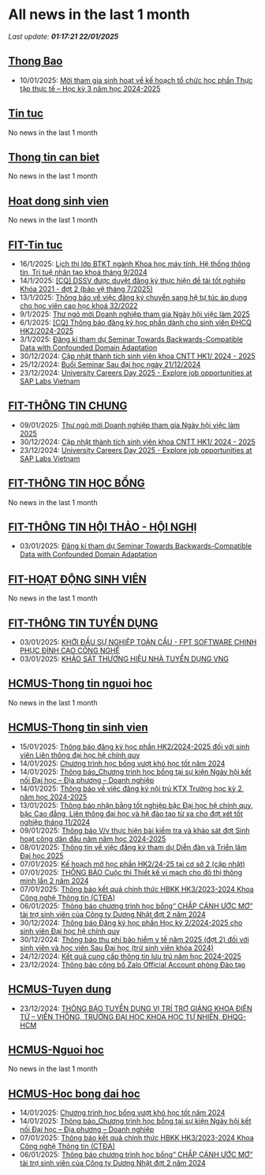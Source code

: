 # All news in the last 1 month 
_Last update: **01:17:21 22/01/2025**_
## [Thong Bao](https://www.ctda.hcmus.edu.vn/vi/thong-bao/)
* 10/01/2025: [Mời tham gia sinh hoạt về kế hoạch tổ chức học phần Thực tập thực tế – Học kỳ 3 năm học 2024-2025](https://www.ctda.hcmus.edu.vn/vi/2025/01/moi-tham-gia-sinh-hoat-ve-ke-hoach-to-chuc-hoc-phan-thuc-tap-thuc-te-hoc-ky-3-nam-hoc-2024-2025/)
## [Tin tuc](https://www.ctda.hcmus.edu.vn/vi/tin-tuc/)
No news in the last 1 month
## [Thong tin can biet](https://www.ctda.hcmus.edu.vn/vi/goc-sinh-vien/thong-tin-can-biet/)
No news in the last 1 month
## [Hoat dong sinh vien](https://www.ctda.hcmus.edu.vn/vi/goc-sinh-vien/hoat-dong-sinh-vien/)
No news in the last 1 month
## [FIT-Tin tuc](https://www.fit.hcmus.edu.vn/vn/Default.aspx?tabid=36)
* 16/1/2025: [Lịch thi lớp BTKT ngành Khoa học máy tính, Hệ thống thông tin, Trí tuệ nhân tạo khoá tháng 9/2024](https://www.fit.hcmus.edu.vn/vn/Default.aspx?tabid=292&newsid=16554)
* 14/1/2025: [[CQ] DSSV được duyệt đăng ký thực hiện đề tài tốt nghiệp Khóa 2021 - đợt 2 (bảo vệ tháng 7/2025)](https://www.fit.hcmus.edu.vn/vn/Default.aspx?tabid=292&newsid=16553)
* 13/1/2025: [Thông báo về việc đăng ký chuyển sang hệ tự túc áp dụng cho học viên cao học khoá 32/2022](https://www.fit.hcmus.edu.vn/vn/Default.aspx?tabid=292&newsid=16552)
* 9/1/2025: [Thư ngỏ mời Doanh nghiệp tham gia Ngày hội việc làm 2025](https://www.fit.hcmus.edu.vn/vn/Default.aspx?tabid=292&newsid=16551)
* 6/1/2025: [[CQ] Thông báo đăng ký học phần dành cho sinh viên ĐHCQ HK2/2024-2025](https://www.fit.hcmus.edu.vn/vn/Default.aspx?tabid=292&newsid=16550)
* 3/1/2025: [Đăng kí tham dự Seminar Towards Backwards-Compatible Data with Confounded Domain Adaptation](https://www.fit.hcmus.edu.vn/vn/Default.aspx?tabid=292&newsid=16549)
* 30/12/2024: [Cập nhật thành tích sinh viên khoa CNTT HK1/ 2024 - 2025](https://www.fit.hcmus.edu.vn/vn/Default.aspx?tabid=292&newsid=16546)
* 25/12/2024: [Buổi Seminar Sau đại học ngày 21/12/2024](https://www.fit.hcmus.edu.vn/vn/Default.aspx?tabid=292&newsid=16543)
* 23/12/2024: [University Careers Day 2025 - Explore job opportunities at SAP Labs Vietnam](https://www.fit.hcmus.edu.vn/vn/Default.aspx?tabid=292&newsid=16542)
## [FIT-THÔNG TIN CHUNG](https://www.fit.hcmus.edu.vn/vn/Default.aspx?tabid=53)
* 09/01/2025: [Thư ngỏ mời Doanh nghiệp tham gia Ngày hội việc làm 2025](https://www.fit.hcmus.edu.vn/vn/Default.aspx?tabid=292&newsid=16551)
* 30/12/2024: [Cập nhật thành tích sinh viên khoa CNTT HK1/ 2024 - 2025](https://www.fit.hcmus.edu.vn/vn/Default.aspx?tabid=292&newsid=16546)
* 23/12/2024: [University Careers Day 2025 - Explore job opportunities at SAP Labs Vietnam](https://www.fit.hcmus.edu.vn/vn/Default.aspx?tabid=292&newsid=16542)
## [FIT-THÔNG TIN HỌC BỔNG](https://www.fit.hcmus.edu.vn/vn/Default.aspx?tabid=53)
No news in the last 1 month
## [FIT-THÔNG TIN HỘI THẢO - HỘI NGHỊ](https://www.fit.hcmus.edu.vn/vn/Default.aspx?tabid=53)
* 03/01/2025: [Đăng kí tham dự Seminar Towards Backwards-Compatible Data with Confounded Domain Adaptation](https://www.fit.hcmus.edu.vn/vn/Default.aspx?tabid=292&newsid=16549)
## [FIT-HOẠT ĐỘNG SINH VIÊN](https://www.fit.hcmus.edu.vn/vn/Default.aspx?tabid=53)
No news in the last 1 month
## [FIT-THÔNG TIN TUYỂN DỤNG](https://www.fit.hcmus.edu.vn/vn/Default.aspx?tabid=53)
* 03/01/2025: [KHỞI ĐẦU SỰ NGHIỆP TOÀN CẦU - FPT SOFTWARE CHINH PHỤC ĐỈNH CAO CÔNG NGHỆ](https://www.fit.hcmus.edu.vn/vn/Default.aspx?tabid=292&newsid=16548)
* 03/01/2025: [KHẢO SÁT THƯƠNG HIỆU NHÀ TUYỂN DỤNG VNG](https://www.fit.hcmus.edu.vn/vn/Default.aspx?tabid=292&newsid=16547)
## [HCMUS-Thong tin nguoi hoc](https://hcmus.edu.vn/thong-tin-danh-cho-nguoi-hoc/)
No news in the last 1 month
## [HCMUS-Thong tin sinh vien](https://hcmus.edu.vn/category/dao-tao/dai-hoc/thong-tin-danh-cho-sinh-vien/)
* 15/01/2025: [Thông báo đăng ký học phần HK2/2024-2025 đối với sinh viên Liên thông đại học hệ chính quy](https://hcmus.edu.vn/thong-bao-dang-ky-hoc-phan-hk2-2024-2025-doi-voi-sinh-vien-lien-thong-dai-hoc-he-chinh-quy/)
* 14/01/2025: [Chương trình học bổng vượt khó học tốt năm 2024](https://hcmus.edu.vn/chuong-trinh-ho%cc%a3c-bo%cc%89ng-vuo%cc%a3t-kho-ho%cc%a3c-tot-nam-2024/)
* 14/01/2025: [Thông báo_Chương trình học bổng tại sự kiện Ngày hội kết nối Đại học – Địa phương – Doanh nghiệp](https://hcmus.edu.vn/thong-bao_chuong-trinh-ho%cc%a3c-bo%cc%89ng-ta%cc%a3i-su%cc%a3-kie%cc%a3n-ngay-ho%cc%a3i-ket-noi-da%cc%a3i-ho%cc%a3c-di%cc%a3a-phuong-doanh-nghie%cc%a3p/)
* 14/01/2025: [Thông báo về việc đăng ký nội trú KTX Trường học kỳ 2, năm học 2024-2025](https://hcmus.edu.vn/thong-bao-ve-viec-dang-ky-noi-tru-ktx-truong-hoc-ky-2-nam-hoc-2024-2025/)
* 13/01/2025: [Thông báo nhận bằng tốt nghiệp bậc Đại học hệ chính quy, bậc Cao đẳng, Liên thông đại học và hệ đào tạo từ xa cho đợt xét tốt nghiệp tháng 11/2024](https://hcmus.edu.vn/thong-bao-nhan-bang-tot-nghiep-bac-dai-hoc-he-chinh-quy-bac-cao-dang-lien-thong-dai-hoc-va-he-dao-tao-tu-xa-cho-dot-xet-tot-nghiep-thang-11-2024/)
* 09/01/2025: [Thông báo V/v thực hiện bài kiểm tra và khảo sát đợt Sinh hoạt công dân đầu năm năm học 2024-2025](https://hcmus.edu.vn/thong-bao-v-v-thuc-hien-bai-kiem-tra-va-khao-sat-dot-sinh-hoat-cong-dan-dau-nam-nam-hoc-2024-2025/)
* 08/01/2025: [Thông tin về việc đăng ký tham dự Diễn đàn và Triển lãm Đại học 2025](https://hcmus.edu.vn/thong-tin-ve-viec-dang-ky-tham-du-dien-dan-va-trien-lam-dai-hoc-2025/)
* 07/01/2025: [Kế hoạch mở học phần HK2/24-25 tại cơ sở 2 (cập nhật)](https://hcmus.edu.vn/ke-hoach-mo-hoc-phan-hk2-24-25-tai-co-so-2/)
* 07/01/2025: [THÔNG BÁO Cuộc thi Thiết kế vi mạch cho đô thị thông minh lần 2 năm 2024](https://hcmus.edu.vn/thong-bao-cuoc-thi-thiet-ke-vi-mach-cho-do-thi-thong-minh-lan-2-nam-2024/)
* 07/01/2025: [Thông báo kết quả chính thức HBKK HK3/2023-2024 Khoa Công nghệ Thông tin (CTĐA)](https://hcmus.edu.vn/thong-bao-ket-qua-chinh-thuc-hbkk-hk3-2023-2024-khoa-cong-nghe-thong-tin-ctda/)
* 06/01/2025: [Thông báo chương trình học bổng“ CHẮP CÁNH ƯỚC MƠ” tài trợ sinh viên của Công ty Dương Nhật đợt 2 năm 2024](https://hcmus.edu.vn/thong-bao-chuong-trinh-hoc-bong-chap-canh-uoc-mo-tai-tro-sinh-vien-cua-cong-ty-duong-nhat-dot-2-nam-2024/)
* 30/12/2024: [Thông báo Đăng ký học phần Học kỳ 2/2024-2025 cho sinh viên Đại học hệ chính quy](https://hcmus.edu.vn/thong-bao-dang-ky-hoc-phan-hoc-ky-2-2024-2025-cho-sinh-vien-dai-hoc-he-chinh-quy/)
* 30/12/2024: [Thông báo thu phí bảo hiểm y tế năm 2025 (đợt 2) đối với sinh viên và học viên Sau Đại học (trừ sinh viên khóa 2024)](https://hcmus.edu.vn/thong-bao-thu-phi-bao-hiem-y-te-nam-2025-dot-2-doi-voi-sinh-vien-va-hoc-vien-sau-dai-hoc-tru-sinh-vien-khoa-2024/)
* 24/12/2024: [Kết quả cung cấp thông tin lưu trú năm học 2024-2025](https://hcmus.edu.vn/ket-qua-cung-cap-thong-tin-luu-tru-nam-hoc-2024-2025/)
* 23/12/2024: [Thông báo công bố Zalo Official Account phòng Đào tạo](https://hcmus.edu.vn/thong-bao-cong-bo-zalo-official-account-phong-dao-tao/)
## [HCMUS-Tuyen dung](https://hcmus.edu.vn/category/tuyen-dung-viec-lam/)
* 23/12/2024: [THÔNG BÁO TUYỂN DỤNG VỊ TRÍ TRỢ GIẢNG KHOA ĐIỆN TỬ – VIỄN THÔNG, TRƯỜNG ĐẠI HỌC KHOA HỌC TỰ NHIÊN, ĐHQG-HCM](https://hcmus.edu.vn/thong-bao-tuyen-dung-vi-tri-tro-giang-khoa-dien-tu-vien-thong-truong-dai-hoc-khoa-hoc-tu-nhien-dhqg-hcm/)
## [HCMUS-Nguoi hoc](https://hcmus.edu.vn/category/nguoi-hoc/)
No news in the last 1 month
## [HCMUS-Hoc bong dai hoc](https://hcmus.edu.vn/category/dao-tao/dai-hoc/hoc-bong-dai-hoc/)
* 14/01/2025: [Chương trình học bổng vượt khó học tốt năm 2024](https://hcmus.edu.vn/chuong-trinh-ho%cc%a3c-bo%cc%89ng-vuo%cc%a3t-kho-ho%cc%a3c-tot-nam-2024/)
* 14/01/2025: [Thông báo_Chương trình học bổng tại sự kiện Ngày hội kết nối Đại học – Địa phương – Doanh nghiệp](https://hcmus.edu.vn/thong-bao_chuong-trinh-ho%cc%a3c-bo%cc%89ng-ta%cc%a3i-su%cc%a3-kie%cc%a3n-ngay-ho%cc%a3i-ket-noi-da%cc%a3i-ho%cc%a3c-di%cc%a3a-phuong-doanh-nghie%cc%a3p/)
* 07/01/2025: [Thông báo kết quả chính thức HBKK HK3/2023-2024 Khoa Công nghệ Thông tin (CTĐA)](https://hcmus.edu.vn/thong-bao-ket-qua-chinh-thuc-hbkk-hk3-2023-2024-khoa-cong-nghe-thong-tin-ctda/)
* 06/01/2025: [Thông báo chương trình học bổng“ CHẮP CÁNH ƯỚC MƠ” tài trợ sinh viên của Công ty Dương Nhật đợt 2 năm 2024](https://hcmus.edu.vn/thong-bao-chuong-trinh-hoc-bong-chap-canh-uoc-mo-tai-tro-sinh-vien-cua-cong-ty-duong-nhat-dot-2-nam-2024/)
